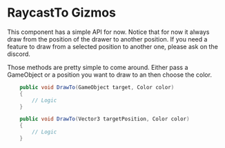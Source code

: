 # RaycastTo Gizmos

This component has a simple API for now. 
Notice that for now it always draw from the position of the drawer to another position. If you need a feature to draw from a selected position to another one, please ask on the discord.

Those methods are pretty simple to come around. Either pass a GameObject or a position you want to draw to an then choose the color.

```csharp
    public void DrawTo(GameObject target, Color color)
    {
        // Logic
    }

    public void DrawTo(Vector3 targetPosition, Color color)
    {
        // Logic
    }
```

<div style="page-break-after: always;"></div>
